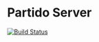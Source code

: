 # Partido Server
[![Build Status](https://ci.fosforito.net/api/badges/Fosforito/partido-server/status.svg)](https://ci.fosforito.net/Fosforito/partido-server)

